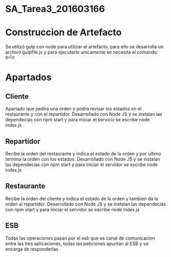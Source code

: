 # SA_Tarea3_201603166
# Construccion de Artefacto
Se utilizó gulp con node para utilizar el artefacto, para ello se desarrolla un archivo gulpfile.js y para ejecutarlo unicamente se necesita el comando:
```gulp```
# Apartados
## Cliente
Apartado que pedira una orden y podra revisar los estados en el restaurante y con el repartidor.
Desarrollado con Node JS y se instalan las dependecias con npm start y para iniciar el servicio se escribe node index.js
## Repartidor
Recibe la orden del restaurante y indica el estado de la orden y por ultimo termina la orden con los estados.
Desarrollado con Node JS y se instalan las dependecias con npm start y para iniciar el servidor se escribe node index.js
## Restaurante
Recibe la orden del cliente y indica el estado de la orden y tambien da la orden al repartidor.
Desarrollado con Node JS y se instalan las dependecias con npm start y para iniciar el servidor se escribe node index.js
## ESB
Todas las operaciones pasan por el esb que es canal de comunicacion entre las tres aplicaciones, todas las peticiones apuntan al ESB y se encarga de responderlas.
